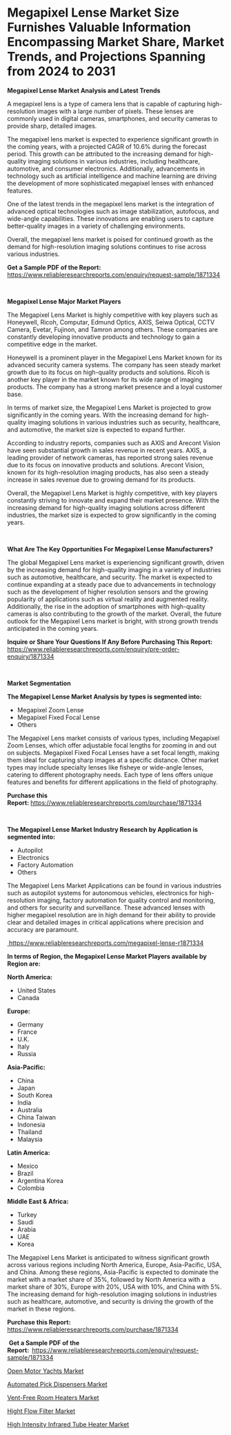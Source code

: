 <p><h1>Megapixel Lense Market Size Furnishes Valuable Information Encompassing Market Share, Market Trends, and Projections Spanning from 2024 to 2031</h1></p><p><strong>Megapixel Lense Market Analysis and Latest Trends</strong></p>
<p><p>A megapixel lens is a type of camera lens that is capable of capturing high-resolution images with a large number of pixels. These lenses are commonly used in digital cameras, smartphones, and security cameras to provide sharp, detailed images.</p><p>The megapixel lens market is expected to experience significant growth in the coming years, with a projected CAGR of 10.6% during the forecast period. This growth can be attributed to the increasing demand for high-quality imaging solutions in various industries, including healthcare, automotive, and consumer electronics. Additionally, advancements in technology such as artificial intelligence and machine learning are driving the development of more sophisticated megapixel lenses with enhanced features.</p><p>One of the latest trends in the megapixel lens market is the integration of advanced optical technologies such as image stabilization, autofocus, and wide-angle capabilities. These innovations are enabling users to capture better-quality images in a variety of challenging environments.</p><p>Overall, the megapixel lens market is poised for continued growth as the demand for high-resolution imaging solutions continues to rise across various industries.</p></p>
<p><strong>Get a Sample PDF of the Report:&nbsp;</strong> <a href="https://www.reliableresearchreports.com/enquiry/request-sample/1871334">https://www.reliableresearchreports.com/enquiry/request-sample/1871334</a></p>
<p>&nbsp;</p>
<p><strong>Megapixel Lense Major Market Players</strong></p>
<p><p>The Megapixel Lens Market is highly competitive with key players such as Honeywell, Ricoh, Computar, Edmund Optics, AXIS, Seiwa Optical, CCTV Camera, Evetar, Fujinon, and Tamron among others. These companies are constantly developing innovative products and technology to gain a competitive edge in the market.</p><p>Honeywell is a prominent player in the Megapixel Lens Market known for its advanced security camera systems. The company has seen steady market growth due to its focus on high-quality products and solutions. Ricoh is another key player in the market known for its wide range of imaging products. The company has a strong market presence and a loyal customer base.</p><p>In terms of market size, the Megapixel Lens Market is projected to grow significantly in the coming years. With the increasing demand for high-quality imaging solutions in various industries such as security, healthcare, and automotive, the market size is expected to expand further.</p><p>According to industry reports, companies such as AXIS and Arecont Vision have seen substantial growth in sales revenue in recent years. AXIS, a leading provider of network cameras, has reported strong sales revenue due to its focus on innovative products and solutions. Arecont Vision, known for its high-resolution imaging products, has also seen a steady increase in sales revenue due to growing demand for its products.</p><p>Overall, the Megapixel Lens Market is highly competitive, with key players constantly striving to innovate and expand their market presence. With the increasing demand for high-quality imaging solutions across different industries, the market size is expected to grow significantly in the coming years.</p></p>
<p>&nbsp;</p>
<p><strong>What Are The Key Opportunities For Megapixel Lense Manufacturers?</strong></p>
<p><p>The global Megapixel Lens market is experiencing significant growth, driven by the increasing demand for high-quality imaging in a variety of industries such as automotive, healthcare, and security. The market is expected to continue expanding at a steady pace due to advancements in technology such as the development of higher resolution sensors and the growing popularity of applications such as virtual reality and augmented reality. Additionally, the rise in the adoption of smartphones with high-quality cameras is also contributing to the growth of the market. Overall, the future outlook for the Megapixel Lens market is bright, with strong growth trends anticipated in the coming years.</p></p>
<p><strong>Inquire or Share Your Questions If Any Before Purchasing This Report:</strong> <a href="https://www.reliableresearchreports.com/enquiry/pre-order-enquiry/1871334">https://www.reliableresearchreports.com/enquiry/pre-order-enquiry/1871334</a></p>
<p>&nbsp;</p>
<p><strong>Market Segmentation</strong></p>
<p><strong>The Megapixel Lense Market Analysis by types is segmented into:</strong></p>
<p><ul><li>Megapixel Zoom Lense</li><li>Megapixel Fixed Focal Lense</li><li>Others</li></ul></p>
<p><p>The Megapixel Lens market consists of various types, including Megapixel Zoom Lenses, which offer adjustable focal lengths for zooming in and out on subjects. Megapixel Fixed Focal Lenses have a set focal length, making them ideal for capturing sharp images at a specific distance. Other market types may include specialty lenses like fisheye or wide-angle lenses, catering to different photography needs. Each type of lens offers unique features and benefits for different applications in the field of photography.</p></p>
<p><strong>Purchase this Report:&nbsp;</strong><a href="https://www.reliableresearchreports.com/purchase/1871334">https://www.reliableresearchreports.com/purchase/1871334</a></p>
<p>&nbsp;</p>
<p><strong>The Megapixel Lense Market Industry Research by Application is segmented into:</strong></p>
<p><ul><li>Autopilot</li><li>Electronics</li><li>Factory Automation</li><li>Others</li></ul></p>
<p><p>The Megapixel Lens Market Applications can be found in various industries such as autopilot systems for autonomous vehicles, electronics for high-resolution imaging, factory automation for quality control and monitoring, and others for security and surveillance. These advanced lenses with higher megapixel resolution are in high demand for their ability to provide clear and detailed images in critical applications where precision and accuracy are paramount.</p></p>
<p><a href="https://www.reliableresearchreports.com/megapixel-lense-r1871334">&nbsp;https://www.reliableresearchreports.com/megapixel-lense-r1871334</a></p>
<p><strong>In terms of Region, the Megapixel Lense Market Players available by Region are:</strong></p>
<p>
    <p> <strong> North America: </strong>
        <ul>
            <li>United States</li>
            <li>Canada</li>
        </ul>
        </p> 
    <p> <strong> Europe: </strong>
        <ul>
            <li>Germany</li>
            <li>France</li>
            <li>U.K.</li>
            <li>Italy</li>
            <li>Russia</li>
        </ul>
        </p> 
    <p> <strong> Asia-Pacific: </strong>
        <ul>
            <li>China</li>
            <li>Japan</li>
            <li>South Korea</li>
            <li>India</li>
            <li>Australia</li>
            <li>China Taiwan</li>
            <li>Indonesia</li>
            <li>Thailand</li>
            <li>Malaysia</li>
        </ul>
        </p> 
    <p> <strong> Latin America: </strong>
        <ul>
            <li>Mexico</li>
            <li>Brazil</li>
            <li>Argentina Korea</li>
            <li>Colombia</li>
        </ul>
        </p> 
    <p> <strong> Middle East & Africa: </strong>
        <ul>
            <li>Turkey</li>
            <li>Saudi</li>
            <li>Arabia</li>
            <li>UAE</li>
            <li>Korea</li>
        </ul>
    </p>
    </p>
<p><p>The Megapixel Lens Market is anticipated to witness significant growth across various regions including North America, Europe, Asia-Pacific, USA, and China. Among these regions, Asia-Pacific is expected to dominate the market with a market share of 35%, followed by North America with a market share of 30%, Europe with 20%, USA with 10%, and China with 5%. The increasing demand for high-resolution imaging solutions in industries such as healthcare, automotive, and security is driving the growth of the market in these regions.</p></p>
<p><strong>Purchase this Report: </strong><a href="https://www.reliableresearchreports.com/purchase/1871334">https://www.reliableresearchreports.com/purchase/1871334</a></p>
<p>&nbsp;<strong>Get a Sample PDF of the Report:&nbsp;&nbsp;</strong><a href="https://www.reliableresearchreports.com/enquiry/request-sample/1871334">https://www.reliableresearchreports.com/enquiry/request-sample/1871334</a></p>
<p><strong></strong></p>
<p><p><a href="https://github.com/JosephWillisbXXgf/Market-Research-Report-List-1/blob/main/open-motor-yachts-market.md">Open Motor Yachts Market</a></p><p><a href="https://github.com/RichRobinson5/Market-Research-Report-List-6/blob/main/automated-pick-dispensers-market.md">Automated Pick Dispensers Market</a></p><p><a href="https://github.com/julian6Skinner/Market-Research-Report-List-1/blob/main/vent-free-room-heaters-market.md">Vent-Free Room Heaters Market</a></p><p><a href="https://github.com/jakobeblake56/Market-Research-Report-List-1/blob/main/hight-flow-filter-market.md">Hight Flow Filter Market</a></p><p><a href="https://github.com/mandarincruisesvn/Market-Research-Report-List-1/blob/main/high-intensity-infrared-tube-heater-market.md">High Intensity Infrared Tube Heater Market</a></p></p>